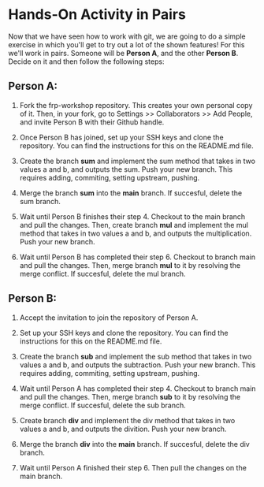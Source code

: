 # Hands-On Activity in Pairs

Now that we have seen how to work with git, we are going to do a simple exercise in which you'll get to try out a lot of the shown features! For this we'll work in pairs. Someone will be **Person A**, and the other **Person B**. Decide on it and then follow the following steps:

## Person A:

1. Fork the frp-workshop repository. This creates your own personal copy of it. Then, in your fork, go to Settings >> Collaborators >> Add People, and invite Person B with their Github handle.

2. Once Person B has joined, set up your SSH keys and clone the repository. You can find the instructions for this on the README.md file.

3. Create the branch **sum** and implement the sum method that takes in two values a and b, and outputs the sum. Push your new branch. This requires adding, commiting, setting upstream, pushing.

4. Merge the branch **sum** into the **main** branch. If succesful, delete the sum branch.

5. Wait until Person B finishes their step 4. Checkout to the main branch and pull the changes. Then, create branch **mul** and implement the mul method that takes in two values a and b, and outputs the multiplication. Push your new branch.

6. Wait until Person B has completed their step 6. Checkout to branch main and pull the changes. Then, merge branch **mul** to it by resolving the merge conflict. If succesful, delete the mul branch.

## Person B:

1. Accept the invitation to join the repository of Person A.

2. Set up your SSH keys and clone the repository. You can find the instructions for this on the README.md file.

3. Create the branch **sub** and implement the sub method that takes in two values a and b, and outputs the subtraction. Push your new branch. This requires adding, commiting, setting upstream, pushing.

4. Wait until Person A has completed their step 4. Checkout to branch main and pull the changes. Then, merge branch **sub** to it by resolving the merge conflict. If succesful, delete the sub branch.

5. Create branch **div** and implement the div method that takes in two values a and b, and outputs the divition. Push your new branch.

6. Merge the branch **div** into the **main** branch. If succesful, delete the div branch.

7. Wait until Person A finished their step 6. Then pull the changes on the main branch.